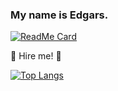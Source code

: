 ### My name is Edgars.

[![ReadMe Card](https://github-readme-stats.vercel.app/api/pin/?username=Volsund&repo=BinderisLaravel)](https://github.com/Volsund/BinderisLaravel)





👯 Hire me!  👯 

[![Top Langs](https://github-readme-stats.vercel.app/api/top-langs/?username=Volsund&layout=compact&hide=java)](https://github.com/Volsund/github-readme-stats)



